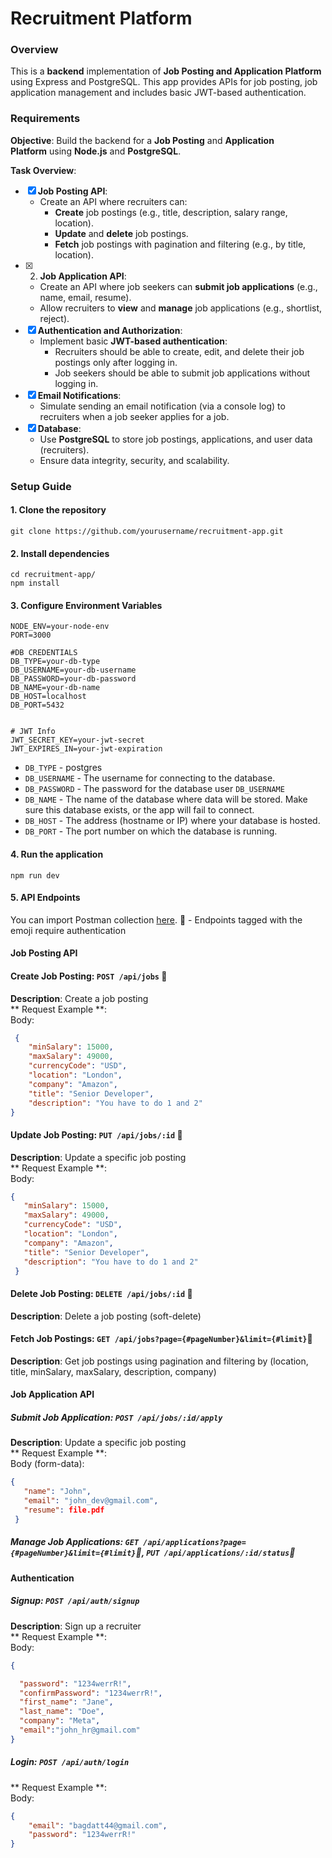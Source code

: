 # Recruitment Platform

### Overview
This is a **backend** implementation of **Job Posting and Application Platform** using Express and PostgreSQL. 
This app provides APIs for job posting, job application management and includes basic JWT-based authentication.
### Requirements
**Objective**: Build the backend for a **Job Posting** and **Application Platform** using **Node.js** and **PostgreSQL**.

**Task Overview**:
- [x] **Job Posting API**:
    - Create an API where recruiters can:
        - **Create** job postings (e.g., title, description, salary range, location).
        - **Update** and **delete** job postings.
        - **Fetch** job postings with pagination and filtering (e.g., by title, location).
- [x] 2. **Job Application API**:
    - Create an API where job seekers can **submit job applications** (e.g., name, email, resume).
    - Allow recruiters to **view** and **manage** job applications (e.g., shortlist, reject).
- [x] **Authentication and Authorization**:
    - Implement basic **JWT-based authentication**:
        - Recruiters should be able to create, edit, and delete their job postings only after logging in.
        - Job seekers should be able to submit job applications without logging in.
- [x] **Email Notifications**:
    - Simulate sending an email notification (via a console log) to recruiters when a job seeker applies for a job.
- [x] **Database**:
    - Use **PostgreSQL** to store job postings, applications, and user data (recruiters).
    - Ensure data integrity, security, and scalability.
### Setup Guide 
#### 1. Clone the repository
```
git clone https://github.com/yourusername/recruitment-app.git
```
#### 2. Install dependencies
```
cd recruitment-app/
npm install
```
#### 3. Configure Environment Variables
```
NODE_ENV=your-node-env
PORT=3000

#DB CREDENTIALS
DB_TYPE=your-db-type 
DB_USERNAME=your-db-username
DB_PASSWORD=your-db-password
DB_NAME=your-db-name
DB_HOST=localhost
DB_PORT=5432


# JWT Info
JWT_SECRET_KEY=your-jwt-secret
JWT_EXPIRES_IN=your-jwt-expiration
```
- `DB_TYPE` - postgres
- `DB_USERNAME` - The username for connecting to the database. 
- `DB_PASSWORD` - The password for the database user `DB_USERNAME`
- `DB_NAME` - The name of the database where data will be stored. Make sure this database exists, or the app will fail to connect.
- `DB_HOST` -  The address (hostname or IP) where your database is hosted.
- `DB_PORT` - The port number on which the database is running. 
#### 4. Run the application
```
npm run dev
```
#### 5. API Endpoints
You can import Postman collection [here](https://drive.google.com/file/d/1YSdOuDi4-rj2rfXXwL3fCxCiJMZ6ji3Q/view?usp=sharing).
🔐 - Endpoints tagged with the emoji require authentication
#### Job Posting API
#### Create Job Posting: `POST /api/jobs` 🔐
**Description**: Create a job posting\
** Request Example **:\
Body: <br>
  ```json
   {
      "minSalary": 15000,
      "maxSalary": 49000,
      "currencyCode": "USD",
      "location": "London",
      "company": "Amazon",
      "title": "Senior Developer",
      "description": "You have to do 1 and 2"
  }
  ```
#### Update Job Posting: `PUT /api/jobs/:id` 🔐
**Description**: Update a specific job posting\
** Request Example **:\
Body: <br>
  ```json
  {
     "minSalary": 15000,
     "maxSalary": 49000,
     "currencyCode": "USD",
     "location": "London",
     "company": "Amazon",
     "title": "Senior Developer",
     "description": "You have to do 1 and 2"
   }
  ```
#### Delete Job Posting: `DELETE /api/jobs/:id` 🔐
**Description**: Delete a job posting (soft-delete)

#### Fetch Job Postings: `GET /api/jobs?page={#pageNumber}&limit={#limit}`🔐
**Description**: Get job postings using pagination and filtering by (location, title, minSalary, maxSalary, description, company)
  
#### Job Application API
##### Submit Job Application: `POST /api/jobs/:id/apply`
**Description**: Update a specific job posting\
** Request Example **:\
Body (form-data): <br>
  ```json
  {
     "name": "John",
     "email": "john_dev@gmail.com",
     "resume": file.pdf
   }
  ```
##### Manage Job Applications: `GET /api/applications?page={#pageNumber}&limit={#limit}`🔐, `PUT /api/applications/:id/status`🔐
#### Authentication
##### Signup: `POST /api/auth/signup`
**Description**: Sign up a recruiter\
** Request Example **:\
Body: <br>
  ```json
{

    "password": "1234werrR!",
    "confirmPassword": "1234werrR!",
    "first_name": "Jane",
    "last_name": "Doe",
    "company": "Meta",
    "email":"john_hr@gmail.com"
}
```
##### Login: `POST /api/auth/login`
** Request Example **:\
Body: <br>
```json
{
    "email": "bagdatt44@gmail.com",
    "password": "1234werrR!"
}
```
